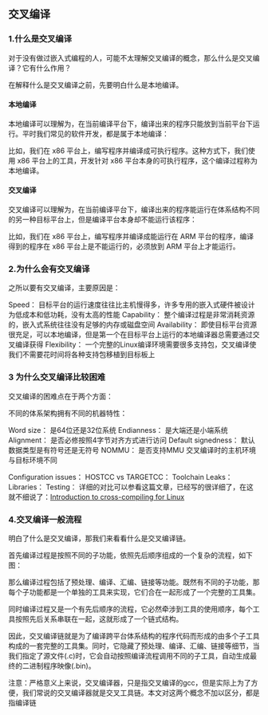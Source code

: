 ## 交叉编译

### 1.什么是交叉编译
对于没有做过嵌入式编程的人，可能不太理解交叉编译的概念，那么什么是交叉编译？它有什么作用？

在解释什么是交叉编译之前，先要明白什么是本地编译。

#### 本地编译

本地编译可以理解为，在当前编译平台下，编译出来的程序只能放到当前平台下运行。平时我们常见的软件开发，都是属于本地编译：

比如，我们在 x86 平台上，编写程序并编译成可执行程序。这种方式下，我们使用 x86 平台上的工具，开发针对 x86 平台本身的可执行程序，这个编译过程称为本地编译。

#### 交叉编译

交叉编译可以理解为，在当前编译平台下，编译出来的程序能运行在体系结构不同的另一种目标平台上，但是编译平台本身却不能运行该程序：

比如，我们在 x86 平台上，编写程序并编译成能运行在 ARM 平台的程序，编译得到的程序在 x86 平台上是不能运行的，必须放到 ARM 平台上才能运行。

### 2.为什么会有交叉编译
之所以要有交叉编译，主要原因是：

Speed： 目标平台的运行速度往往比主机慢得多，许多专用的嵌入式硬件被设计为低成本和低功耗，没有太高的性能
Capability： 整个编译过程是非常消耗资源的，嵌入式系统往往没有足够的内存或磁盘空间
Availability： 即使目标平台资源很充足，可以本地编译，但是第一个在目标平台上运行的本地编译器总需要通过交叉编译获得
Flexibility： 一个完整的Linux编译环境需要很多支持包，交叉编译使我们不需要花时间将各种支持包移植到目标板上


### 3 为什么交叉编译比较困难
交叉编译的困难点在于两个方面：

不同的体系架构拥有不同的机器特性：

Word size： 是64位还是32位系统
Endianness： 是大端还是小端系统
Alignment： 是否必修按照4字节对齐方式进行访问
Default signedness： 默认数据类型是有符号还是无符号
NOMMU： 是否支持MMU
交叉编译时的主机环境与目标环境不同

Configuration issues：
HOSTCC vs TARGETCC：
Toolchain Leaks：
Libraries：
Testing：
详细的对比可以参看这篇文章，已经写的很详细了，在这就不细说了：[Introduction to cross-compiling for Linux](http://landley.net/writing/docs/cross-compiling.html)


### 4.交叉编译一般流程
明白了什么是交叉编译，那我们来看看什么是交叉编译链。

首先编译过程是按照不同的子功能，依照先后顺序组成的一个复杂的流程，如下图：



那么编译过程包括了预处理、编译、汇编、链接等功能。既然有不同的子功能，那每个子功能都是一个单独的工具来实现，它们合在一起形成了一个完整的工具集。

同时编译过程又是一个有先后顺序的流程，它必然牵涉到工具的使用顺序，每个工具按照先后关系串联在一起，这就形成了一个链式结构。

因此，交叉编译链就是为了编译跨平台体系结构的程序代码而形成的由多个子工具构成的一套完整的工具集。同时，它隐藏了预处理、编译、汇编、链接等细节，当我们指定了源文件(.c)时，它会自动按照编译流程调用不同的子工具，自动生成最终的二进制程序映像(.bin)。

注意：严格意义上来说，交叉编译器，只是指交叉编译的gcc，但是实际上为了方便，我们常说的交叉编译器就是交叉工具链。本文对这两个概念不加以区分，都是指编译链


